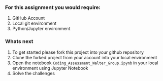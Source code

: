 ### For this assignment you would require:
1. GitHub Account
2. Local git environment
3. Python/Jupyter environment

### Whats next
1. To get started please fork this project into your github repository
2. Clone the forked project from your account into your local environment
3. Open the notebook `Coding_Assessment_Walter_Group.ipynb` in your local environment using Jupyter Notebook
4. Solve the challenges
